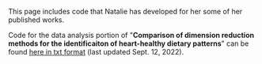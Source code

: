 This page includes code that Natalie has developed for her some of her published works.

Code for the data analysis portion of "**Comparison of dimension reduction methods for the identificaiton of heart-healthy dietary patterns**" can be found [here in txt format](https://github.com/ncgasca/ncgasca.github.io/files/9553809/Gasca_Rcode_DataApplication_Basic.txt) (last updated Sept. 12, 2022).
